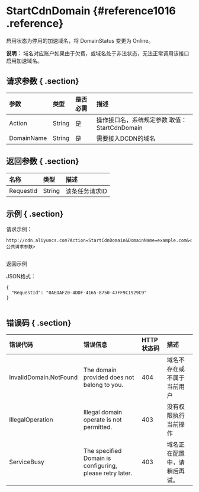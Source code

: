 # StartCdnDomain {#reference1016 .reference}

启用状态为停用的加速域名，将 DomainStatus 变更为 Online。

**说明：** 域名对应账户如果由于欠费，或域名处于非法状态，无法正常调用该接口启用加速域名。

## 请求参数 { .section}

|参数|类型|是否必需|描述|
|:-|:-|:---|:-|
|Action|String|是|操作接口名，系统规定参数 取值：StartCdnDomain|
|DomainName|String|是|需要接入DCDN的域名|

## 返回参数 { .section}

|名称|类型|描述|
|:-|:-|:-|
|RequestId|String|该条任务请求ID|

## 示例 { .section}

请求示例：

```
http://cdn.aliyuncs.com?Action=StartCdnDomain&DomainName=example.com&<公共请求参数>


```

返回示例

JSON格式：

```language-json
{
  "RequestId": "0AEDAF20-4DDF-4165-8750-47FF9C1929C9"
}


```

## 错误码 { .section}

|错误代码|错误信息|HTTP 状态码|描述|
|:---|:---|:-------|:-|
|InvalidDomain.NotFound|The domain provided does not belong to you.|404|域名不存在或不属于当前用户|
|IllegalOperation|Illegal domain operate is not permitted.|403|没有权限执行当前操作|
|ServiceBusy|The specified Domain is configuring, please retry later.|403|域名正在配置中，请稍后再试。|

